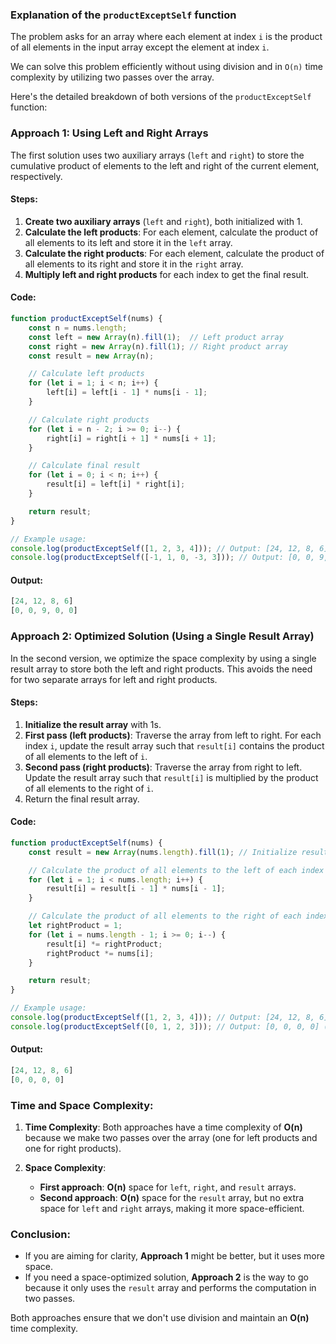 ### Explanation of the `productExceptSelf` function

The problem asks for an array where each element at index `i` is the product of all elements in the input array except the element at index `i`.

We can solve this problem efficiently without using division and in `O(n)` time complexity by utilizing two passes over the array. 

Here's the detailed breakdown of both versions of the `productExceptSelf` function:

### Approach 1: Using Left and Right Arrays

The first solution uses two auxiliary arrays (`left` and `right`) to store the cumulative product of elements to the left and right of the current element, respectively.

#### Steps:
1. **Create two auxiliary arrays** (`left` and `right`), both initialized with 1.
2. **Calculate the left products**: For each element, calculate the product of all elements to its left and store it in the `left` array.
3. **Calculate the right products**: For each element, calculate the product of all elements to its right and store it in the `right` array.
4. **Multiply left and right products** for each index to get the final result.

#### Code:

```javascript
function productExceptSelf(nums) {
    const n = nums.length;
    const left = new Array(n).fill(1);  // Left product array
    const right = new Array(n).fill(1); // Right product array
    const result = new Array(n);

    // Calculate left products
    for (let i = 1; i < n; i++) {
        left[i] = left[i - 1] * nums[i - 1];
    }

    // Calculate right products
    for (let i = n - 2; i >= 0; i--) {
        right[i] = right[i + 1] * nums[i + 1];
    }

    // Calculate final result
    for (let i = 0; i < n; i++) {
        result[i] = left[i] * right[i];
    }

    return result;
}

// Example usage:
console.log(productExceptSelf([1, 2, 3, 4])); // Output: [24, 12, 8, 6]
console.log(productExceptSelf([-1, 1, 0, -3, 3])); // Output: [0, 0, 9, 0, 0]
```

#### Output:

```javascript
[24, 12, 8, 6]
[0, 0, 9, 0, 0]
```

### Approach 2: Optimized Solution (Using a Single Result Array)

In the second version, we optimize the space complexity by using a single result array to store both the left and right products. This avoids the need for two separate arrays for left and right products.

#### Steps:
1. **Initialize the result array** with 1s.
2. **First pass (left products)**: Traverse the array from left to right. For each index `i`, update the result array such that `result[i]` contains the product of all elements to the left of `i`.
3. **Second pass (right products)**: Traverse the array from right to left. Update the result array such that `result[i]` is multiplied by the product of all elements to the right of `i`.
4. Return the final result array.

#### Code:

```javascript
function productExceptSelf(nums) {
    const result = new Array(nums.length).fill(1); // Initialize result array with 1s

    // Calculate the product of all elements to the left of each index (excluding itself)
    for (let i = 1; i < nums.length; i++) {
        result[i] = result[i - 1] * nums[i - 1];
    }

    // Calculate the product of all elements to the right of each index (excluding itself)
    let rightProduct = 1;
    for (let i = nums.length - 1; i >= 0; i--) {
        result[i] *= rightProduct;
        rightProduct *= nums[i];
    }

    return result;
}

// Example usage:
console.log(productExceptSelf([1, 2, 3, 4])); // Output: [24, 12, 8, 6]
console.log(productExceptSelf([0, 1, 2, 3])); // Output: [0, 0, 0, 0] (product is 0 for elements with 0)
```

#### Output:

```javascript
[24, 12, 8, 6]
[0, 0, 0, 0]
```

### Time and Space Complexity:

1. **Time Complexity**: Both approaches have a time complexity of **O(n)** because we make two passes over the array (one for left products and one for right products).
   
2. **Space Complexity**:
   - **First approach**: **O(n)** space for `left`, `right`, and `result` arrays.
   - **Second approach**: **O(n)** space for the `result` array, but no extra space for `left` and `right` arrays, making it more space-efficient.

### Conclusion:

- If you are aiming for clarity, **Approach 1** might be better, but it uses more space.
- If you need a space-optimized solution, **Approach 2** is the way to go because it only uses the `result` array and performs the computation in two passes.

Both approaches ensure that we don't use division and maintain an **O(n)** time complexity.